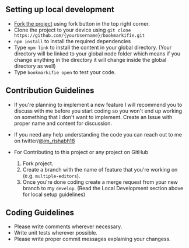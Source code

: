 ## Setting up local development
- [Fork the project](https://github.com/imrishabh18/bookmarkifie) using fork button in the top right corner.
- Clone the project to your device using `git clone https://github.com/{yourUsername}/bookmarkifie.git`
- `npm install` to install the required dependencies
- Type `npm link` to install the content in your global directory. (Your directory will be linked to your global node folder which means if you change anything in the directory it will change inside the global directory as well)
- Type `bookmarkifie open` to test your code. 


## Contribution Guidelines
- If you're planning to implement a new feature I will recommend you to discuss with me before you start coding so you won't end up working on something that I don't want to implement. Create an Issue with proper name and content for discussion. 
- If you need any help understanding the code you can reach out to me on twitter/[@im_rishabh18](hhttps://twitter.com/im_rishabh18)

- For Contributing to this project or any project on GitHub
  1. Fork project.
  2. Create a branch with the name of feature that you're working on (e.g. `multiple-editors`).
  3. Once you're done coding create a merge request from your new branch to my `develop`. (Read the Local Development section above for local setup guidelines)


## Coding Guidelines
- Please write comments wherever necessary.
- Write unit tests wherever possible.
- Please write proper commit messages explaining your changess.
